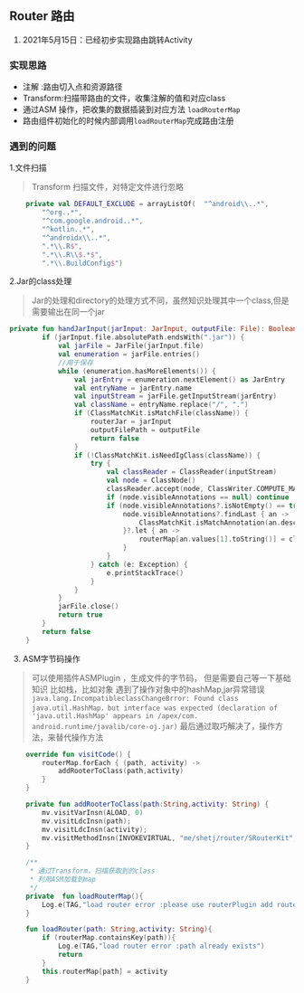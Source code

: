 ## Router 路由 

1. 2021年5月15日：已经初步实现路由跳转Activity

### 实现思路
- 注解 :路由切入点和资源路径
- Transform:扫描带路由的文件，收集注解的值和对应class
- 通过ASM 操作，把收集的数据插装到对应方法 `loadRouterMap`
- 路由组件初始化的时候内部调用`loadRouterMap`完成路由注册



### 遇到的问题
1.文件扫描
> Transform 扫描文件，对特定文件进行忽略
```kotlin
    private val DEFAULT_EXCLUDE = arrayListOf(  "^android\\..*",
        "^org..*",
        "^com.google.android..*",
        "^kotlin..*",
        "^androidx\\..*",
        ".*\\.R$",
        ".*\\.R\\$.*$",
        ".*\\.BuildConfig$")
```

2.Jar的class处理
> Jar的处理和directory的处理方式不同，虽然知识处理其中一个class,但是需要输出在同一个jar
```kotlin
private fun handJarInput(jarInput: JarInput, outputFile: File): Boolean {
        if (jarInput.file.absolutePath.endsWith(".jar")) {
            val jarFile = JarFile(jarInput.file)
            val enumeration = jarFile.entries()
            //用于保存
            while (enumeration.hasMoreElements()) {
                val jarEntry = enumeration.nextElement() as JarEntry
                val entryName = jarEntry.name
                val inputStream = jarFile.getInputStream(jarEntry)
                val className = entryName.replace("/", ".")
                if (ClassMatchKit.isMatchFile(className)) {
                    routerJar = jarInput
                    outputFilePath = outputFile
                    return false
                }
                if (!ClassMatchKit.isNeedIgClass(className)) {
                    try {
                        val classReader = ClassReader(inputStream)
                        val node = ClassNode()
                        classReader.accept(node, ClassWriter.COMPUTE_MAXS)
                        if (node.visibleAnnotations == null) continue
                        if (node.visibleAnnotations?.isNotEmpty() == true) {
                            node.visibleAnnotations?.findLast { an ->
                                ClassMatchKit.isMatchAnnotation(an.desc)
                            }?.let { an ->
                                routerMap[an.values[1].toString()] = className
                            }
                        }
                    } catch (e: Exception) {
                        e.printStackTrace()
                    }
                }
            }
            jarFile.close()
            return true
        }
        return false
    }

```
3. ASM字节码操作
> 可以使用插件ASMPlugin ，生成文件的字节码，
> 但是需要自己等一下基础知识
> 比如栈，比如对象
> 遇到了操作对象中的hashMap,jar异常错误
`java.lang.IncompatibleclassChangeBrror: Found class java.util.HashMap，but interface was expected (declaration of 'java.util.HashMap' appears in /apex/com. android.runtime/javalib/core-oj.jar)`
> 最后通过取巧解决了，操作方法，来替代操作方法

```kotlin
    override fun visitCode() {
        routerMap.forEach { (path, activity) ->
            addRooterToClass(path,activity)
        }
    }

    private fun addRooterToClass(path:String,activity: String) {
        mv.visitVarInsn(ALOAD, 0)
        mv.visitLdcInsn(path);
        mv.visitLdcInsn(activity);
        mv.visitMethodInsn(INVOKEVIRTUAL, "me/shetj/router/SRouterKit", "loadRouter", "(Ljava/lang/String;Ljava/lang/String;)V", false);
    }
```

```kotlin
    /**
     * 通过Transform，扫描获取到的class
     * 利用ASM加载到map
     */
    private  fun loadRouterMap(){
        Log.e(TAG,"load router error :please use routerPlugin add routerMap")
    }

    fun loadRouter(path: String,activity: String){
        if (routerMap.containsKey(path)){
            Log.e(TAG,"load router error :path already exists")
            return
        }
        this.routerMap[path] = activity
    }
```

